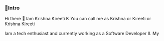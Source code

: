 ### 🔶Intro

Hi there 👋
Iam Krishna Kireeti K You can call me as Krishna or Kireeti or Krishna Kireeti

Iam a tech enthusiast and currently working as a Software Developer II. My 




